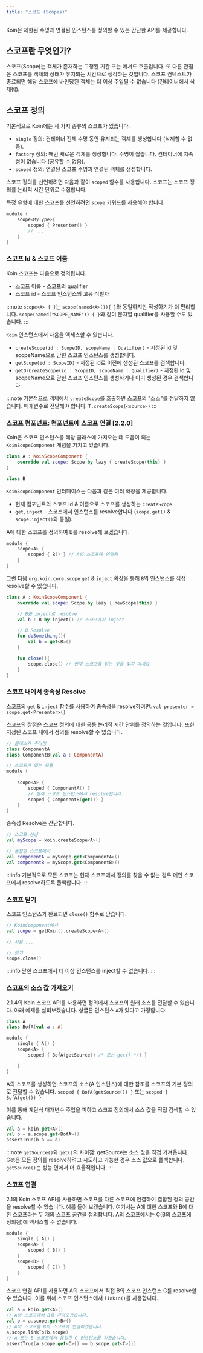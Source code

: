 ```yaml
---
title: "스코프 (Scopes)"
---
```

Koin은 제한된 수명과 연결된 인스턴스를 정의할 수 있는 간단한 API를 제공합니다.

## 스코프란 무엇인가?

스코프(Scope)는 객체가 존재하는 고정된 기간 또는 메서드 호출입니다.
또 다른 관점은 스코프를 객체의 상태가 유지되는 시간으로 생각하는 것입니다.
스코프 컨텍스트가 종료되면 해당 스코프에 바인딩된 객체는 더 이상 주입될 수 없습니다 (컨테이너에서 삭제됨).

## 스코프 정의

기본적으로 Koin에는 세 가지 종류의 스코프가 있습니다.

- `single` 정의: 컨테이너 전체 수명 동안 유지되는 객체를 생성합니다 (삭제할 수 없음).
- `factory` 정의: 매번 새로운 객체를 생성합니다. 수명이 짧습니다. 컨테이너에 지속성이 없습니다 (공유할 수 없음).
- `scoped` 정의: 연결된 스코프 수명과 연결된 객체를 생성합니다.

스코프 정의를 선언하려면 다음과 같이 `scoped` 함수를 사용합니다. 스코프는 스코프 정의를 논리적 시간 단위로 수집합니다.

특정 유형에 대한 스코프를 선언하려면 `scope` 키워드를 사용해야 합니다.

```kotlin
module {
    scope<MyType>{
        scoped { Presenter() }
        // ...
    }
}
```

### 스코프 Id & 스코프 이름

Koin 스코프는 다음으로 정의됩니다.

- 스코프 이름 - 스코프의 qualifier
- 스코프 id - 스코프 인스턴스의 고유 식별자

:::note
`scope<A> { }`는 `scope(named<A>()){ }`와 동일하지만 작성하기가 더 편리합니다. `scope(named("SCOPE_NAME")) { }`와 같이 문자열 qualifier를 사용할 수도 있습니다.
:::

`Koin` 인스턴스에서 다음을 액세스할 수 있습니다.

- `createScope(id : ScopeID, scopeName : Qualifier)` - 지정된 id 및 scopeName으로 닫힌 스코프 인스턴스를 생성합니다.
- `getScope(id : ScopeID)` - 지정된 id로 이전에 생성된 스코프를 검색합니다.
- `getOrCreateScope(id : ScopeID, scopeName : Qualifier)` - 지정된 id 및 scopeName으로 닫힌 스코프 인스턴스를 생성하거나 이미 생성된 경우 검색합니다.

:::note
기본적으로 객체에서 `createScope`를 호출하면 스코프의 "소스"를 전달하지 않습니다. 매개변수로 전달해야 합니다. `T.createScope(<source>)`
:::

### 스코프 컴포넌트: 컴포넌트에 스코프 연결 [2.2.0]

Koin은 스코프 인스턴스를 해당 클래스에 가져오는 데 도움이 되는 `KoinScopeComponent` 개념을 가지고 있습니다.

```kotlin
class A : KoinScopeComponent {
    override val scope: Scope by lazy { createScope(this) }
}

class B
```

`KoinScopeComponent` 인터페이스는 다음과 같은 여러 확장을 제공합니다.
- 현재 컴포넌트의 스코프 Id & 이름으로 스코프를 생성하는 `createScope`
- `get`, `inject` - 스코프에서 인스턴스를 resolve합니다 (`scope.get()` & `scope.inject()`와 동일).

A에 대한 스코프를 정의하여 B를 resolve해 보겠습니다.

```kotlin
module {
    scope<A> {
        scoped { B() } // A의 스코프에 연결됨
    }
}
```

그런 다음 `org.koin.core.scope` `get` & `inject` 확장을 통해 `B`의 인스턴스를 직접 resolve할 수 있습니다.

```kotlin
class A : KoinScopeComponent {
    override val scope: Scope by lazy { newScope(this) }

    // B를 inject로 resolve
    val b : B by inject() // 스코프에서 inject

    // B Resolve
    fun doSomething(){
        val b = get<B>()
    }

    fun close(){
        scope.close() // 현재 스코프를 닫는 것을 잊지 마세요
    }
}
```

### 스코프 내에서 종속성 Resolve

스코프의 `get` & `inject` 함수를 사용하여 종속성을 resolve하려면: `val presenter = scope.get<Presenter>()`

스코프의 장점은 스코프 정의에 대한 공통 논리적 시간 단위를 정의하는 것입니다. 또한 지정된 스코프 내에서 정의를 resolve할 수 있습니다.

```kotlin
// 클래스가 주어짐
class ComponentA
class ComponentB(val a : ComponentA)

// 스코프가 있는 모듈
module {
    
    scope<A> {
        scoped { ComponentA() }
        // 현재 스코프 인스턴스에서 resolve됩니다.
        scoped { ComponentB(get()) }
    }
}
```

종속성 Resolve는 간단합니다.

```kotlin
// 스코프 생성
val myScope = koin.createScope<A>()

// 동일한 스코프에서
val componentA = myScope.get<ComponentA>()
val componentB = myScope.get<ComponentB>()
```

:::info
기본적으로 모든 스코프는 현재 스코프에서 정의를 찾을 수 없는 경우 메인 스코프에서 resolve하도록 폴백합니다.
:::

### 스코프 닫기

스코프 인스턴스가 완료되면 `close()` 함수로 닫습니다.

```kotlin
// KoinComponent에서
val scope = getKoin().createScope<A>()

// 사용 ...

// 닫기
scope.close()
```

:::info
닫힌 스코프에서 더 이상 인스턴스를 inject할 수 없습니다.
:::

### 스코프의 소스 값 가져오기

2.1.4의 Koin 스코프 API를 사용하면 정의에서 스코프의 원래 소스를 전달할 수 있습니다. 아래 예제를 살펴보겠습니다.
싱글톤 인스턴스 `A`가 있다고 가정합니다.

```kotlin
class A
class BofA(val a : A)

module {
    single { A() }
    scope<A> {
        scoped { BofA(getSource() /* 또는 get() */) }

    }
}
```

A의 스코프를 생성하면 스코프의 소스(A 인스턴스)에 대한 참조를 스코프의 기본 정의로 전달할 수 있습니다. `scoped { BofA(getSource()) }` 또는 `scoped { BofA(get()) }`

이를 통해 계단식 매개변수 주입을 피하고 스코프 정의에서 소스 값을 직접 검색할 수 있습니다.

```kotlin
val a = koin.get<A>()
val b = a.scope.get<BofA>()
assertTrue(b.a == a)
```

:::note
`getSource()`와 `get()`의 차이점: getSource는 소스 값을 직접 가져옵니다. Get은 모든 정의를 resolve하려고 시도하고 가능한 경우 소스 값으로 폴백합니다. `getSource()`는 성능 면에서 더 효율적입니다.
:::

### 스코프 연결

2.1의 Koin 스코프 API를 사용하면 스코프를 다른 스코프에 연결하여 결합된 정의 공간을 resolve할 수 있습니다. 예를 들어 보겠습니다.
여기서는 A에 대한 스코프와 B에 대한 스코프라는 두 개의 스코프 공간을 정의합니다. A의 스코프에서는 C(B의 스코프에 정의됨)에 액세스할 수 없습니다.

```kotlin
module {
    single { A() }
    scope<A> {
        scoped { B() }
    }
    scope<B> {
        scoped { C() }
    }
}
```

스코프 연결 API를 사용하면 A의 스코프에서 직접 B의 스코프 인스턴스 C를 resolve할 수 있습니다. 이를 위해 스코프 인스턴스에서 `linkTo()`를 사용합니다.

```kotlin
val a = koin.get<A>()
// A의 스코프에서 B를 가져오겠습니다.
val b = a.scope.get<B>()
// A의 스코프를 B의 스코프에 연결하겠습니다.
a.scope.linkTo(b.scope)
// A 또는 B 스코프에서 동일한 C 인스턴스를 얻었습니다.
assertTrue(a.scope.get<C>() == b.scope.get<C>())
```